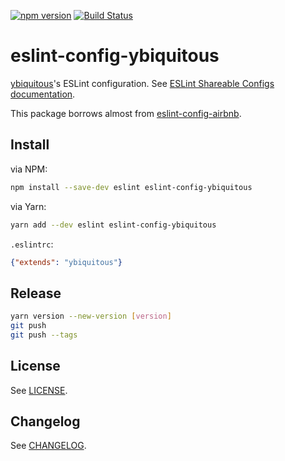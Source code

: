 [![npm version](https://badge.fury.io/js/eslint-config-ybiquitous.svg)](https://badge.fury.io/js/eslint-config-ybiquitous)
[![Build Status](https://travis-ci.org/ybiquitous/eslint-config-ybiquitous.svg?branch=master)](https://travis-ci.org/ybiquitous/eslint-config-ybiquitous)

# eslint-config-ybiquitous

[ybiquitous](https://github.com/ybiquitous)'s ESLint configuration. See [ESLint Shareable Configs documentation](http://eslint.org/docs/developer-guide/shareable-configs).

This package borrows almost from [eslint-config-airbnb](https://www.npmjs.com/package/eslint-config-airbnb).

## Install

via NPM:

```sh
npm install --save-dev eslint eslint-config-ybiquitous
```

via Yarn:

```sh
yarn add --dev eslint eslint-config-ybiquitous
```

`.eslintrc`:

``` json
{"extends": "ybiquitous"}
```

## Release

```sh
yarn version --new-version [version]
git push
git push --tags
```

## License

See [LICENSE](LICENSE).

## Changelog

See [CHANGELOG](CHANGELOG.md).
